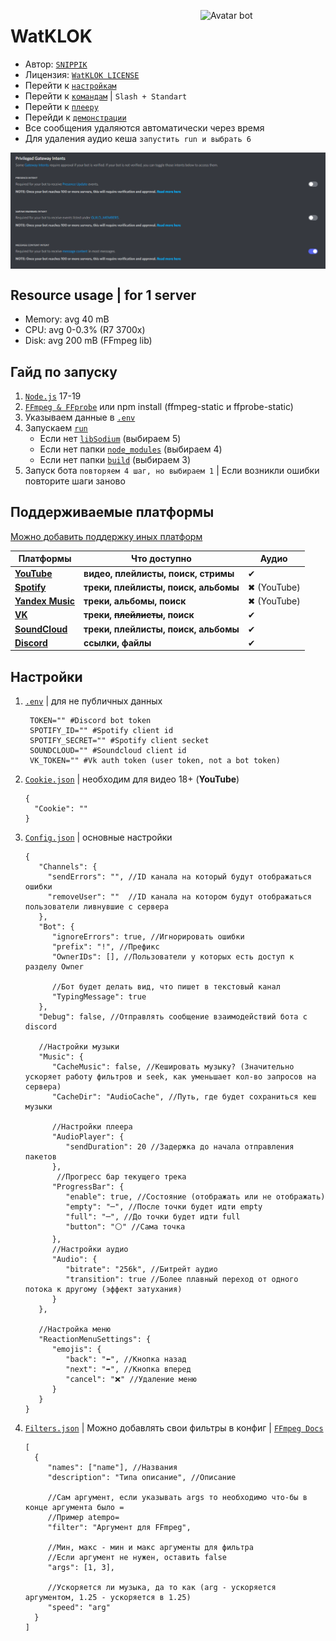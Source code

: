 [<img align="right" alt="Avatar bot" width="200px" src="https://media.discordapp.net/attachments/1016995045783633940/1066418989061910558/Icon_NG.png" />](https://discordapp.com/users/623170593268957214)

# WatKLOK
- Автор: [`SNIPPIK`](https://github.com/SNIPPIK)
- Лицензия: [`WatKLOK LICENSE`](LICENSE.md)
- Перейти к [`настройкам`](db/Config.json)
- Перейти к [`командам`](src/Handlers/Commands) | `Slash + Standart`
- Перейти к [`плееру`](src/AudioPlayer)
- Перейди к [`демонстрации`](https://www.youtube.com/watch?v=ncvpyWaxycw)
- Все сообщения удаляются автоматически через время
- Для удаления аудио кеша `запустить run и выбрать 6`

[<img align="center" alt="PGI Settings" width="1000px" src="https://github.com/SNIPPIK/WatKLOK/blob/v2/.github/resource/PGI.png?raw=true" />](https://github.com/SNIPPIK/WatKLOK/blob/v2/.github/resource/PGI.png?raw=true)

## Resource usage | for 1 server
- Memory: avg 40 mB
- CPU: avg 0-0.3% (R7 3700x)
- Disk: avg 200 mB (FFmpeg lib)

## Гайд по запуску
1. [`Node.js`](https://nodejs.org/ru/) 17-19
2. [`FFmpeg & FFprobe`](https://ffmpeg.org/) или npm install (ffmpeg-static и ffprobe-static)
3. Указываем данные в [`.env`](.env)
4. Запускаем [`run`](run.bat)
   - Если нет [`libSodium`](https://github.com/discordjs/discord.js/tree/main/packages/voice#dependencies) (выбираем 5)
   - Если нет папки [`node_modules`](node_modules) (выбираем 4)
   - Если нет папки [`build`](build) (выбираем 3)
5. Запуск бота `повторяем 4 шаг, но выбираем 1` | Если возникли ошибки повторите шаги заново

## Поддерживаемые платформы
[Можно добавить поддержку иных платформ](src/AudioPlayer/Structures/SongSupport.ts)

| Платформы                                    | Что доступно                         | Аудио       |
|----------------------------------------------|--------------------------------------|-------------|
| [**YouTube**](https://www.youtube.com/)      | **видео, плейлисты, поиск, стримы**  | ✔           |
| [**Spotify**](https://open.spotify.com/)     | **треки, плейлисты, поиск, альбомы** | ✖ (YouTube) |
| [**Yandex Music**](https://music.yandex.ru/) | **треки, альбомы, поиск**            | ✖ (YouTube) |
| [**VK**](https://vk.com/)                    | **треки, ~~плейлисты~~, поиск**      | ✔           |
| [**SoundCloud**](https://soundcloud.com/)    | **треки, плейлисты, поиск, альбомы** | ✔           |
| [**Discord**](https://discord.com/)          | **ссылки, файлы**                    | ✔           |

## Настройки
1. [`.env`](.env) | для не публичных данных
   ```dotenv
    TOKEN="" #Discord bot token
    SPOTIFY_ID="" #Spotify client id
    SPOTIFY_SECRET="" #Spotify client secket
    SOUNDCLOUD="" #Soundcloud client id
    VK_TOKEN="" #Vk auth token (user token, not a bot token)
   ```
1. [`Cookie.json`](db/Cookie.json) | необходим для видео 18+ (**YouTube**)
    ```json5
   {
      "Cookie": ""
   }
   ```
2. [`Config.json`](db/Config.json) | основные настройки
   ```json5
   {
      "Channels": {
        "sendErrors": "", //ID канала на который будут отображаться ошибки
        "removeUser": ""  //ID канала на котором будут отображаться пользователи ливнувшие с сервера
      },
      "Bot": {
         "ignoreErrors": true, //Игнорировать ошибки
         "prefix": "!", //Префикс
         "OwnerIDs": [], //Пользователи у которых есть доступ к разделу Owner
    
         //Бот будет делать вид, что пишет в текстовый канал
         "TypingMessage": true
      },
      "Debug": false, //Отправлять сообщение взаимодействий бота с discord

      //Настройки музыки
      "Music": {
         "CacheMusic": false, //Кешировать музыку? (Значительно ускоряет работу фильтров и seek, как уменьшает кол-во запросов на сервера)
         "CacheDir": "AudioCache", //Путь, где будет сохраниться кеш музыки

         //Настройки плеера
         "AudioPlayer": {
            "sendDuration": 20 //Задержка до начала отправления пакетов
         },
          //Прогресс бар текущего трека
         "ProgressBar": {
            "enable": true, //Состояние (отображать или не отображать)
            "empty": "─", //После точки будет идти empty
            "full": "─", //До точки будет идти full
            "button": "⚪" //Сама точка
         },
         //Настройки аудио
         "Audio": {
            "bitrate": "256k", //Битрейт аудио
            "transition": true //Более плавный переход от одного потока к другому (эффект затухания)
         }
      },

      //Настройка меню
      "ReactionMenuSettings": {
         "emojis": {
            "back": "⬅️", //Кнопка назад
            "next": "➡️", //Кнопка вперед
            "cancel": "❌" //Удаление меню
         }
      }
   }
   ```
3. [`Filters.json`](db/Filters.json) | Можно добавлять свои фильтры в конфиг | [`FFmpeg Docs`](https://ffmpeg.org/ffmpeg.html)
    ```json5
   [
      {
         "names": ["name"], //Названия
         "description": "Типа описание", //Описание

         //Сам аргумент, если указывать args то необходимо что-бы в конце аргумента было =
         //Пример atempo=
         "filter": "Аргумент для FFmpeg",

         //Мин, макс - мин и макс аргументы для фильтра
         //Если аргумент не нужен, оставить false
         "args": [1, 3],

         //Ускоряется ли музыка, да то как (arg - ускоряется аргументом, 1.25 - ускоряется в 1.25)
         "speed": "arg"
      }
   ]
     ```
